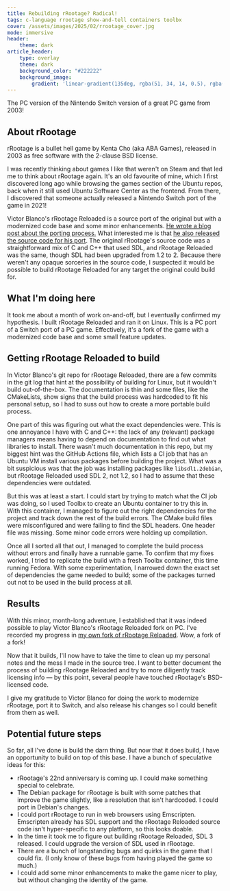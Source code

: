 ```yaml
---
title: Rebuilding rRootage? Radical!
tags: c-language rrootage show-and-tell containers toolbx
cover: /assets/images/2025/02/rrootage_cover.jpg
mode: immersive
header:
    theme: dark
article_header:
    type: overlay
    theme: dark
    background_color: "#222222"
    background_image:
        gradient: 'linear-gradient(135deg, rgba(51, 34, 14, 0.5), rgba(0, 0, 0, 0.5))'
---
```


The PC version of the Nintendo Switch version of a great PC game from 2003!
<!--more-->

## About rRootage

rRootage is a bullet hell game by Kenta Cho (aka ABA Games), released in 2003 as free software with the 2-clause BSD license.

I was recently thinking about games I like that weren't on Steam and that led me to think about rRootage again. It's an old favourite of mine, which I first discovered long ago while browsing the games section of the Ubuntu repos, back when it still used Ubuntu Software Center as the frontend. From there, I discovered that someone actually released a Nintendo Switch port of the game in 2021!

Victor Blanco's rRootage Reloaded is a source port of the original but with a modernized code base and some minor enhancements. [He wrote a blog post about the porting process.](http://victor.madtriangles.com/code%20experiment/2021/10/07/rrootage-port.html) What interested me is that [he also released the source code for his port](https://github.com/vblanco20-1/rrootage). The original rRootage's source code was a straightforward mix of C and C++ that used SDL, and rRootage Reloaded was the same, though SDL had been upgraded from 1.2 to 2. Because there weren't any opaque sorceries in the source code, I suspected it would be possible to build rRootage Reloaded for any target the original could build for.

## What I'm doing here

It took me about a month of work on-and-off, but I eventually confirmed my hypothesis. I built rRootage Reloaded and ran it on Linux. This is a PC port of a Switch port of a PC game. Effectively, it's a fork of the game with a modernized code base and some small feature updates.

## Getting rRootage Reloaded to build

In Victor Blanco's git repo for rRootage Reloaded, there are a few commits in the git log that hint at the possibility of building for Linux, but it wouldn't build out-of-the-box. The documentation is thin and some files, like the CMakeLists, show signs that the build process was hardcoded to fit his personal setup, so I had to suss out how to create a more portable build process.

One part of this was figuring out what the exact dependencies were. This is one annoyance I have with C and C++: the lack of any (relevant) package managers means having to depend on documentation to find out what libraries to install. There wasn't much documentation in this repo, but my biggest hint was the GitHub Actions file, which lists a CI job that has an Ubuntu VM install various packages before building the project. What was a bit suspicious was that the job was installing packages like `libsdl1.2debian`, but rRootage Reloaded used SDL 2, not 1.2, so I had to assume that these dependencies were outdated.

But this was at least a start. I could start by trying to match what the CI job was doing, so I used Toolbx to create an Ubuntu container to try this in. With this container, I managed to figure out the right dependencies for the project and track down the rest of the build errors. The CMake build files were misconfigured and were failing to find the SDL headers. One header file was missing. Some minor code errors were holding up compilation.

Once all I sorted all that out, I managed to complete the build process without errors and finally have a runnable game. To confirm that my fixes worked, I tried to replicate the build with a fresh Toolbx container, this time running Fedora. With some experimentation, I narrowed down the exact set of dependencies the game needed to build; some of the packages turned out not to be used in the build process at all.

## Results

With this minor, month-long adventure, I established that it was indeed possible to play Victor Blanco's rRootage Reloaded fork on PC. I've recorded my progress in [my own fork of rRootage Reloaded](https://github.com/JonLiuFYI/rrootage-ex/tree/3853a8491cd9609bffac4542f6ea628ea81a0bf9). Wow, a fork of a fork!

Now that it builds, I'll now have to take the time to clean up my personal notes and the mess I made in the source tree. I want to better document the process of building rRootage Reloaded and try to more diligently track licensing info — by this point, several people have touched rRootage's BSD-licensed code.

I give my gratitude to Victor Blanco for doing the work to modernize rRootage, port it to Switch, and also release his changes so I could benefit from them as well.

## Potential future steps

So far, all I've done is build the darn thing. But now that it does build, I have an opportunity to build on top of this base. I have a bunch of speculative ideas for this:

* rRootage's 22nd anniversary is coming up. I could make something special to celebrate.
* The Debian package for rRootage is built with some patches that improve the game slightly, like a resolution that isn't hardcoded. I could port in Debian's changes.
* I could port rRootage to run in web browsers using Emscripten. Emscripten already has SDL support and the rRootage Reloaded source code isn't hyper-specific to any platform, so this looks doable.
* In the time it took me to figure out building rRootage Reloaded, SDL 3 released. I could upgrade the version of SDL used in rRootage.
* There are a bunch of longstanding bugs and quirks in the game that I could fix. (I only know of these bugs from having played the game so much.)
* I could add some minor enhancements to make the game nicer to play, but without changing the identity of the game.
